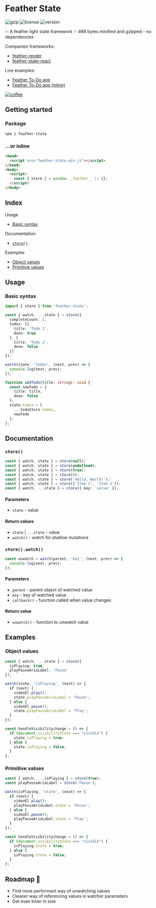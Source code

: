 # Feather State
![gzip](https://img.shields.io/badge/gzip-468_bytes-green)
![license](https://img.shields.io/badge/license-ISC-blue)
![version](https://img.shields.io/badge/npm-v1.1.10-blue)

✨ A feather light state framework ✨ 468 bytes minified and gzipped - no dependencies

Companion frameworks:
- [feather-render](https://www.npmjs.com/package/feather-render)
- [feather-state-react](https://www.npmjs.com/package/feather-state-react)

Live examples:
- [Feather To-Do app](https://codesandbox.io/p/devbox/feather-to-do-app-k5ss8j)
- [Feather To-Do app (inline)](https://codesandbox.io/p/devbox/feather-to-do-inline-4zt7ls)

[![coffee](https://img.shields.io/badge/Buy_me_a_coffee%3F_❤️-634832)](https://www.paypal.com/paypalme/featherframework)

## Getting started
### Package
```
npm i feather-state
```

### ...or inline
```html
<head>
  <script src="feather-state.min.js"></script>
</head>
<body>
  <script>
    const { store } = window.__feather__ || {};
  </script>
</body>
```

## Index
Usage
- [Basic syntax](#basic-syntax)

Documentation
- [`store()`](#store)

Examples
- [Object values](#object-values)
- [Primitive values](#primitive-values)

## Usage
### Basic syntax
```ts
import { store } from 'feather-state';

const { watch, ...state } = store({
  completeCount: 1,
  todos: [{
    title: 'Todo 1',
    done: true
  }, {
    title: 'Todo 2',
    done: false
  }]
});

watch(state, 'todos', (next, prev) => {
  console.log(next, prev);
});

function addTodo(title: string): void {
  const newTodo = {
    title: title,
    done: false
  };
  state.todos = [
    ...todoStore.todos,
    newTodo
  ];
};
```

## Documentation
### `store()`
```ts
const { watch, state } = store(null);
const { watch, state } = store(undefined);
const { watch, state } = store(true);
const { watch, state } = store(0);
const { watch, state } = store('Hello, World!');
const { watch, state } = store(['Item 1', 'Item 2']);
const { watch, ...state } = store({ key: 'value' });
```
#### Parameters
- `state` - value

#### Return values
- `state` | `...state` - value
- `watch()` - watch for shallow mutations

### `store().watch()`
```ts
const unwatch = watch(parent, 'key', (next, prev) => {
  console.log(next, prev);
});
```
#### Parameters
- `parent` - parent object of watched value
- `key` - key of watched value
- `callback()` - function called when value changes

#### Return value
- `unwatch()` - function to unwatch value

## Examples
### Object values
```ts
const { watch, ...state } = store({
  isPlaying: true,
  playPauseAriaLabel: 'Pause'
});

watch(state, 'isPlaying', (next) => {
  if (next) {
    videoEl.play();
    state.playPauseAriaLabel = 'Pause';
  } else {
    videoEl.pause();
    state.playPauseAriaLabel = 'Play';
  }
});

const handleVisibilitychange = () => {
  if (document.visibilityState === "visible") {
    state.isPlaying = true;
  } else {
    state.isPlaying = false;
  }
};
```

### Primitive values
```ts
const { watch, ...isPlaying } = store(true);
const playPauseAriaLabel = store('Pause');

watch(isPlaying, 'state', (next) => {
  if (next) {
    videoEl.play();
    playPauseAriaLabel.state = 'Pause';
  } else {
    videoEl.pause();
    playPauseAriaLabel.state = 'Play';
  }
});

const handleVisibilitychange = () => {
  if (document.visibilityState === "visible") {
    isPlaying.state = true;
  } else {
    isPlaying.state = false;
  }
};
```

## Roadmap 🚀
- Find more performant way of unwatching values
- Cleaner way of referencing values in watcher parameters
- Get even tinier in size
